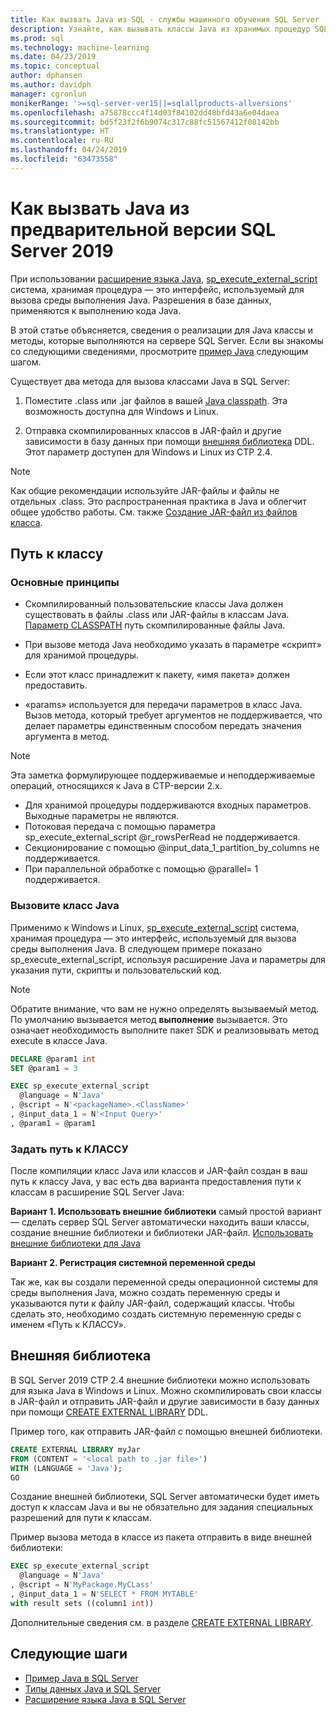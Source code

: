 ```yaml
---
title: Как вызвать Java из SQL - службы машинного обучения SQL Server
description: Узнайте, как вызывать классы Java из хранимых процедур SQL Server с помощью программирования расширение языка в SQL Server 2019 Java.
ms.prod: sql
ms.technology: machine-learning
ms.date: 04/23/2019
ms.topic: conceptual
author: dphansen
ms.author: davidph
manager: cgronlun
monikerRange: '>=sql-server-ver15||=sqlallproducts-allversions'
ms.openlocfilehash: a75878ccc4f14d03f84102dd48bfd43a6e04daea
ms.sourcegitcommit: bd5f23f2f6b9074c317c88fc51567412f08142bb
ms.translationtype: HT
ms.contentlocale: ru-RU
ms.lasthandoff: 04/24/2019
ms.locfileid: "63473558"
---
```

# <a name="how-to-call-java-from-sql-server-2019-preview"></a>Как вызвать Java из предварительной версии SQL Server 2019

При использовании [расширение языка Java](extension-java.md), [sp_execute_external_script](https://docs.microsoft.com/sql/relational-databases/system-stored-procedures/sp-execute-external-script-transact-sql) система, хранимая процедура — это интерфейс, используемый для вызова среды выполнения Java. Разрешения в базе данных, применяются к выполнению кода Java.

В этой статье объясняется, сведения о реализации для Java классы и методы, которые выполняются на сервере SQL Server. Если вы знакомы со следующими сведениями, просмотрите [пример Java](java-first-sample.md) следующим шагом.

Существует два метода для вызова классами Java в SQL Server:

1. Поместите .class или .jar файлов в вашей [Java classpath](#classpath). Эта возможность доступна для Windows и Linux.

2. Отправка скомпилированных классов в JAR-файл и другие зависимости в базу данных при помощи [внешняя библиотека](#external-library) DDL. Этот параметр доступен для Windows и Linux из CTP 2.4.

> [!NOTE]
> Как общие рекомендации используйте JAR-файлы и файлы не отдельных .class. Это распространенная практика в Java и облегчит общее удобство работы. См. также [Создание JAR-файл из файлов класса](extension-java.md#create-jar).

<a name="classpath"></a>

## <a name="classpath"></a>Путь к классу

### <a name="basic-principles"></a>Основные принципы

* Скомпилированный пользовательские классы Java должен существовать в файлы .class или JAR-файлы в классам Java. [Параметр CLASSPATH](#set-classpath) путь скомпилированные файлы Java. 

* При вызове метода Java необходимо указать в параметре «скрипт» для хранимой процедуры.

* Если этот класс принадлежит к пакету, «имя пакета» должен предоставить.

* «params» используется для передачи параметров в класс Java. Вызов метода, который требует аргументов не поддерживается, что делает параметры единственным способом передать значения аргумента в метод. 

> [!Note]
> Эта заметка формулирующее поддерживаемые и неподдерживаемые операций, относящихся к Java в CTP-версии 2.x.
> * Для хранимой процедуры поддерживаются входных параметров. Выходные параметры не являются.
> * Потоковая передача с помощью параметра sp_execute_external_script @r_rowsPerRead не поддерживается.
> * Секционирование с помощью @input_data_1_partition_by_columns не поддерживается.
> * При параллельной обработке с помощью @parallel= 1 поддерживается.

### <a name="call-java-class"></a>Вызовите класс Java

Применимо к Windows и Linux, [sp_execute_external_script](https://docs.microsoft.com/sql/relational-databases/system-stored-procedures/sp-execute-external-script-transact-sql) система, хранимая процедура — это интерфейс, используемый для вызова среды выполнения Java. В следующем примере показано sp_execute_external_script, используя расширение Java и параметры для указания пути, скрипты и пользовательский код.

> [!NOTE]
> Обратите внимание, что вам не нужно определять вызываемый метод. По умолчанию вызывается метод **выполнение** вызывается. Это означает необходимость выполните пакет SDK и реализовывать метод execute в классе Java.

```sql
DECLARE @param1 int
SET @param1 = 3

EXEC sp_execute_external_script
  @language = N'Java'
, @script = N'<packageName>.<ClassName>'
, @input_data_1 = N'<Input Query>'
, @param1 = @param1
```

<a name="set-classpath"></a>

### <a name="set-classpath"></a>Задать путь к КЛАССУ

После компиляции класс Java или классов и JAR-файл создан в ваш путь к классу Java, у вас есть два варианта предоставления пути к классам в расширение SQL Server Java:

**Вариант 1. Использовать внешние библиотеки** самый простой вариант — сделать сервер SQL Server автоматически находить ваши классы, создание внешние библиотеки и библиотеки JAR-файл. [Использовать внешние библиотеки для Java](howto-call-java-from-sql.md#external-library)

**Вариант 2. Регистрация системной переменной среды**

Так же, как вы создали переменной среды операционной системы для среды выполнения Java, можно создать переменную среды и указываются пути к файлу JAR-файл, содержащий классы. Чтобы сделать это, необходимо создать системную переменную среды с именем «Путь к КЛАССУ».

<a name="external-library"></a>

## <a name="external-library"></a>Внешняя библиотека

В SQL Server 2019 CTP 2.4 внешние библиотеки можно использовать для языка Java в Windows и Linux. Можно скомпилировать свои классы в JAR-файл и отправить JAR-файл и другие зависимости в базу данных при помощи [CREATE EXTERNAL LIBRARY](https://docs.microsoft.com/sql/t-sql/statements/create-external-library-transact-sql) DDL.

Пример того, как отправить JAR-файл с помощью внешней библиотеки.

```sql 
CREATE EXTERNAL LIBRARY myJar
FROM (CONTENT = '<local path to .jar file>') 
WITH (LANGUAGE = 'Java'); 
GO
```

Создание внешней библиотеки, SQL Server автоматически будет иметь доступ к классам Java и вы не обязательно для задания специальных разрешений для пути к классам.

Пример вызова метода в классе из пакета отправить в виде внешней библиотеки:

```sql
EXEC sp_execute_external_script
  @language = N'Java'
, @script = N'MyPackage.MyCLass'
, @input_data_1 = N'SELECT * FROM MYTABLE'
with result sets ((column1 int))
```

Дополнительные сведения см. в разделе [CREATE EXTERNAL LIBRARY](https://docs.microsoft.com/sql/t-sql/statements/create-external-library-transact-sql).

## <a name="next-steps"></a>Следующие шаги

+ [Пример Java в SQL Server](java-first-sample.md)
+ [Типы данных Java и SQL Server](java-sql-datatypes.md)
+ [Расширение языка Java в SQL Server](extension-java.md)
